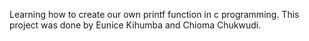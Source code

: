 Learning how to create our own printf function in c programming.
This project was done by Eunice Kihumba and Chioma Chukwudi.

